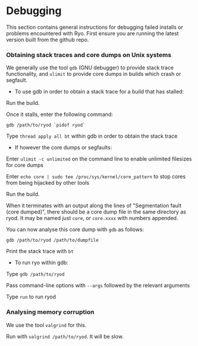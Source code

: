 # Debugging

This section contains general instructions for debugging failed installs or problems encountered with Ryo. First ensure you are running the latest version built from the github repo.

### Obtaining stack traces and core dumps on Unix systems

We generally use the tool `gdb` (GNU debugger) to provide stack trace functionality, and `ulimit` to provide core dumps in builds which crash or segfault.

* To use gdb in order to obtain a stack trace for a build that has stalled:

Run the build.

Once it stalls, enter the following command:

```
gdb /path/to/ryod `pidof ryod`
```

Type `thread apply all bt` within gdb in order to obtain the stack trace

* If however the core dumps or segfaults:

Enter `ulimit -c unlimited` on the command line to enable unlimited filesizes for core dumps

Enter `echo core | sudo tee /proc/sys/kernel/core_pattern` to stop cores from being hijacked by other tools

Run the build.

When it terminates with an output along the lines of "Segmentation fault (core dumped)", there should be a core dump file in the same directory as ryod. It may be named just `core`, or `core.xxxx` with numbers appended.

You can now analyse this core dump with `gdb` as follows:

`gdb /path/to/ryod /path/to/dumpfile`

Print the stack trace with `bt`

* To run ryo within gdb:

Type `gdb /path/to/ryod`

Pass command-line options with `--args` followed by the relevant arguments

Type `run` to run ryod

### Analysing memory corruption

We use the tool `valgrind` for this.

Run with `valgrind /path/to/ryod`. It will be slow.
